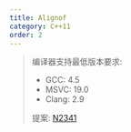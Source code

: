 ```yaml
---
title: Alignof
category: C++11
order: 2
---
```


> 编译器支持最低版本要求:
> * GCC: 4.5
> * MSVC: 19.0
> * Clang: 2.9
>
> 提案: [N2341](http://www.open-std.org/jtc1/sc22/wg21/docs/papers/2007/n2341.pdf)
